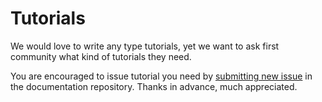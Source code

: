 # Tutorials

We would love to write any type tutorials, yet we want to ask first community what kind of tutorials they need.

You are encouraged to issue tutorial you need by [submitting new issue](https://github.com/EscolaLMS/documentation/issues/new) in the documentation repository. Thanks in advance, much appreciated.
